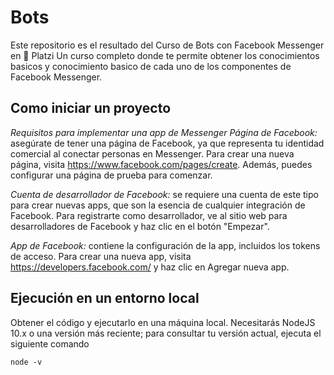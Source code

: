 # Bots
Este repositorio es el resultado del Curso de Bots con Facebook Messenger en 💚 Platzi
Un curso completo donde te permite obtener los conocimientos basicos y conocimiento basico de cada uno de los componentes de Facebook Messenger. 

## Como iniciar un proyecto 

*Requisitos para implementar una app de Messenger*
*Página de Facebook:* asegúrate de tener una página de Facebook, ya que representa tu identidad comercial al conectar personas en Messenger. Para crear una nueva página, visita https://www.facebook.com/pages/create. Además, puedes configurar una página de prueba para comenzar.

*Cuenta de desarrollador de Facebook:* se requiere una cuenta de este tipo para crear nuevas apps, que son la esencia de cualquier integración de Facebook. Para registrarte como desarrollador, ve al sitio web para desarrolladores de Facebook y haz clic en el botón "Empezar".

*App de Facebook:* contiene la configuración de la app, incluidos los tokens de acceso. Para crear una nueva app, visita https://developers.facebook.com/ y haz clic en Agregar nueva app.

## Ejecución en un entorno local
Obtener el código y ejecutarlo en una máquina local. Necesitarás NodeJS 10.x o una versión más reciente; para consultar tu versión actual, ejecuta el siguiente comando

```node -v```



